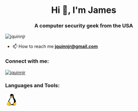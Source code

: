 <h1 align="center">Hi 👋, I'm James</h1>
<h3 align="center">A computer security geek from the USA</h3>

<p align="left"> <img src="https://komarev.com/ghpvc/?username=jquinnjr&label=Profile%20views&color=0e75b6&style=flat" alt="jquinnjr" /> </p>

- 📫 How to reach me **jquinnjr@gmail.com**

<h3 align="left">Connect with me:</h3>
<p align="left">
<a href="https://linkedin.com/in/jquinnjr" target="blank"><img align="center" src="https://raw.githubusercontent.com/rahuldkjain/github-profile-readme-generator/master/src/images/icons/Social/linked-in-alt.svg" alt="jquinnjr" height="30" width="40" /></a>
</p>

<h3 align="left">Languages and Tools:</h3>
<p align="left"> <a href="https://www.linux.org/" target="_blank" rel="noreferrer"> <img src="https://raw.githubusercontent.com/devicons/devicon/master/icons/linux/linux-original.svg" alt="linux" width="40" height="40"/> </a> </p>
